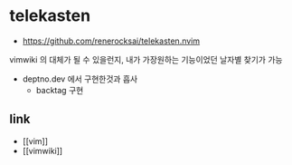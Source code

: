 # telekasten

+ https://github.com/renerocksai/telekasten.nvim

vimwiki 의 대체가 될 수 있을런지,
내가 가장원하는 기능이었던 날자별 찾기가 가능

- deptno.dev 에서 구현한것과 흡사
  - backtag 구현 

## link
- [[vim]]
- [[vimwiki]]
